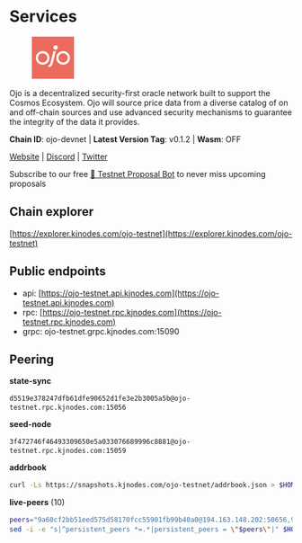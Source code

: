 # Services

<figure><img src="https://raw.githubusercontent.com/kj89/cosmos-images/main/logos/ojo.png" alt=""><figcaption></figcaption></figure>

Ojo is a decentralized security-first oracle network built  to support the Cosmos Ecosystem. Ojo will source price data  from a diverse catalog of on and off-chain sources and use  advanced security mechanisms to guarantee the integrity of the data it provides.

**Chain ID**: ojo-devnet | **Latest Version Tag**: v0.1.2 | **Wasm**: OFF

[Website](https://ojo.network) | [Discord](https://discord.gg/fd8Yrex8nC) | [Twitter](https://twitter.com/ojo_network)



Subscribe to our free [🤖 Testnet Proposal Bot](https://t.me/kjnodes_testnet_proposal_bot) to never miss upcoming proposals


## Chain explorer
[https://explorer.kjnodes.com/ojo-testnet](https://explorer.kjnodes.com/ojo-testnet)

## Public endpoints

* api: [https://ojo-testnet.api.kjnodes.com](https://ojo-testnet.api.kjnodes.com)
* rpc: [https://ojo-testnet.rpc.kjnodes.com](https://ojo-testnet.rpc.kjnodes.com)
* grpc: ojo-testnet.grpc.kjnodes.com:15090

## Peering

**state-sync**

```text
d5519e378247dfb61dfe90652d1fe3e2b3005a5b@ojo-testnet.rpc.kjnodes.com:15056
```

**seed-node**

```text
3f472746f46493309650e5a033076689996c8881@ojo-testnet.rpc.kjnodes.com:15059
```

**addrbook**
```bash
curl -Ls https://snapshots.kjnodes.com/ojo-testnet/addrbook.json > $HOME/.ojo/config/addrbook.json
```

**live-peers** (10)
```bash
peers="9a60cf2bb51eed575d58170fcc55901fb99b40a0@194.163.148.202:50656,9d9d7a060cdf621b275c5127e736ad25f381eb6b@95.214.52.138:25676,340f0623e9338a5c93baf2d8a8825718a86d3e8b@195.3.223.196:26656,a9bcb95ee047c4a909c675dc36c556eafe1248e1@195.201.174.109:46656,67e95aeec46d7c5840f9685ca2b4cd725841b814@16.163.74.176:26636,d5519e378247dfb61dfe90652d1fe3e2b3005a5b@65.109.68.190:15056,41d974f9a97209a401546a61ea2638a0f8071d79@178.18.252.10:26656,0a54815282d06cd10ce30b5ba3f9721c6ca1b600@135.181.33.42:50656,f474a520009496972515f843cdb835fc7d663779@65.109.23.114:21656,f35a6ea4693d24d3727a8e866acab2a9faa2ddbc@91.223.3.144:26256"
sed -i -e "s|^persistent_peers *=.*|persistent_peers = \"$peers\"|" $HOME/.ojo/config/config.toml
```
